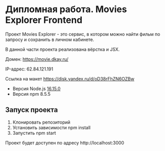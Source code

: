 # Дипломная работа. Movies Explorer Frontend

Проект Movies Explorer - это сервис, в котором можно найти фильм по запросу и сохранить в личном кабинете. 

В данной части проекта реализована вёрстка и JSX.

Домен: https://movie.dkay.ru/

IP-адрес: 62.84.121.191

Ссылка на макет https://disk.yandex.ru/d/oD38rFhZN6OZBw

- Версия Node.js [16.15.0](https://nodejs.org/download/release/v16.15.0/)
- Версия npm 8.5.5
## Запуск проекта
1. Клонировать репозиторий
2. Установить зависимости npm install
3. Запустить npm start

Проект будет доступен по адресу http://localhost:3000